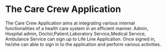 # The Care Crew Application
The Care Crew Application aims at integrating various internal functionalities of a health care system in an efficient manner. 
Admin, Hospital admin, Doctor,Patient,Laboratory Service,Medical Service, Ambulance Service can sign up to Life Line Application. Once signed in, he/she can able to sign in to the application and perform various activities.



